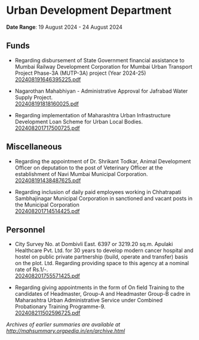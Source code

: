 # Urban Development Department

**Date Range**: 19 August 2024 - 24 August 2024


## Funds
- Regarding disbursement of State Government financial assistance to Mumbai Railway Development Corporation for Mumbai Urban Transport Project Phase-3A (MUTP-3A) project (Year 2024-25)\
  [202408191646395225.pdf](https://gr.maharashtra.gov.in/Site/Upload/Government%20Resolutions/English/202408191646395225.pdf)

- Nagarothan Mahabhiyan - Administrative Approval for Jafrabad Water Supply Project.\
  [202408191818160025.pdf](https://gr.maharashtra.gov.in/Site/Upload/Government%20Resolutions/English/202408191818160025.pdf)

- Regarding implementation of Maharashtra Urban Infrastructure Development Loan Scheme for Urban Local Bodies.\
  [202408201717500725.pdf](https://gr.maharashtra.gov.in/Site/Upload/Government%20Resolutions/English/202408201717500725.pdf)

## Miscellaneous
- Regarding the appointment of Dr. Shrikant Todkar, Animal Development Officer on deputation to the post of Veterinary Officer at the establishment of Navi Mumbai Municipal Corporation.\
  [202408191438487625.pdf](https://gr.maharashtra.gov.in/Site/Upload/Government%20Resolutions/English/202408191438487625.pdf)

- Regarding inclusion of daily paid employees working in Chhatrapati Sambhajinagar Municipal Corporation in sanctioned and vacant posts in the Municipal Corporation\
  [202408201714514425.pdf](https://gr.maharashtra.gov.in/Site/Upload/Government%20Resolutions/English/202408201714514425.pdf)

## Personnel
- City Survey No. at Dombivli East. 6397 or 3219.20 sq.m. Apulaki Healthcare Pvt. Ltd. for 30 years to develop modern cancer hospital and hostel on public private partnership (build, operate and transfer) basis on the plot. Ltd. Regarding providing space to this agency at a nominal rate of Rs.1/-.\
  [202408201755571425.pdf](https://gr.maharashtra.gov.in/Site/Upload/Government%20Resolutions/English/202408201755571425.pdf)

- Regarding giving appointments in the form of On field Training to the candidates of Headmaster, Group-A and Headmaster Group-B cadre in Maharashtra Urban Administrative Service under Combined Probationary Training Programme-9.\
  [202408211502596725.pdf](https://gr.maharashtra.gov.in/Site/Upload/Government%20Resolutions/English/202408211502596725.pdf)


*Archives of earlier summaries are available at http://mahsummary.orgpedia.in/en/archive.html*